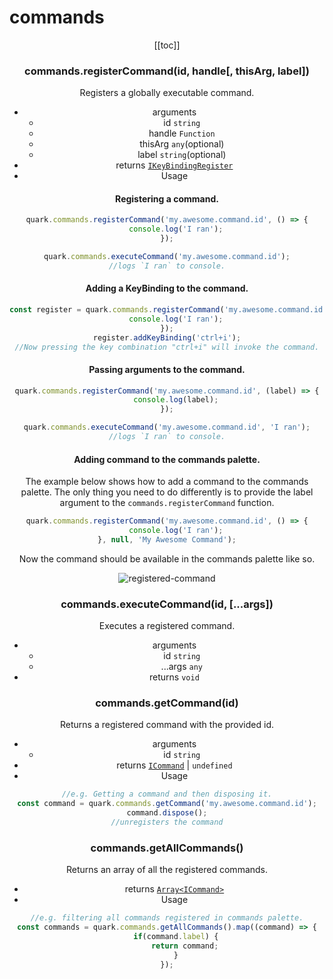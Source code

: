 # commands

<Header label="Register globally executable commands that trigger an action on invocation."/>

[[toc]]

### commands.registerCommand(id, handle[, thisArg, label])
Registers a globally executable command.
* arguments
  * id `string`
  * handle `Function`
  * thisArg `any`(optional)
  * label `string`(optional)
* returns [`IKeyBindingRegister`](/structures/IKeyBindingRegister.md)
* Usage


#### Registering a command.
```js
quark.commands.registerCommand('my.awesome.command.id', () => {
    console.log('I ran');
});

quark.commands.executeCommand('my.awesome.command.id');
//logs `I ran` to console.
```

#### Adding a KeyBinding to the command.
```js
const register = quark.commands.registerCommand('my.awesome.command.id', () => {
    console.log('I ran');
});
register.addKeyBinding('ctrl+i');
//Now pressing the key combination "ctrl+i" will invoke the command.
```

#### Passing arguments to the command.
```js
quark.commands.registerCommand('my.awesome.command.id', (label) => {
    console.log(label);
});

quark.commands.executeCommand('my.awesome.command.id', 'I ran');
//logs `I ran` to console.
```

#### Adding command to the commands palette.
The example below shows how to add a command to the commands palette. The only thing you need to do differently is to provide the label argument to the `commands.registerCommand` function.
```js
quark.commands.registerCommand('my.awesome.command.id', () => {
    console.log('I ran');
}, null, 'My Awesome Command');
```
Now the command should be available in the commands palette like so.

![registered-command](~@public/references/commands/registered-command.png)


### commands.executeCommand(id, [...args])
Executes a registered command.
* arguments
  * id `string`
  * ...args `any`
* returns `void`

### commands.getCommand(id)
Returns a registered command with the provided id.
* arguments
  * id `string`
* returns [`ICommand`](/structures/ICommand.md) | `undefined`
* Usage

```js
//e.g. Getting a command and then disposing it.
const command = quark.commands.getCommand('my.awesome.command.id');
command.dispose();
//unregisters the command
```

### commands.getAllCommands()
Returns an array of all the registered commands.
* returns [`Array<ICommand>`](/structures/ICommand.md)
* Usage

```js
//e.g. filtering all commands registered in commands palette.
const commands = quark.commands.getAllCommands().map((command) => {
    if(command.label) {
        return command;
    }
});
```

